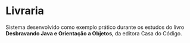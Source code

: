 # Livraria

Sistema desenvolvido como exemplo prático durante os estudos do livro <strong>Desbravando Java e Orientação a Objetos</strong>, da editora Casa do Código.
